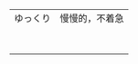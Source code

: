 |          |                |
| -------- | -------------- |
| ゆっくり | 慢慢的，不着急 |
|          |                |
|          |                |
|          |                |
|          |                |
|          |                |
|          |                |
|          |                |
|          |                |


